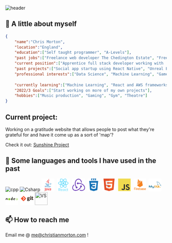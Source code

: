 ![header](https://capsule-render.vercel.app/api?type=waving&color=gradient&height=300&section=header&text=Hello!&fontSize=90&animation=fadeI)

## 👋 A little about myself

```json
{
    "name":"Chris Morton",
    "location":"England",
    "education":["Self taught programmer", "A-Levels"],
    "past jobs":["Freelance web developer The Chedington Estate", "Freelance web developer The Guy Foundation"],
    "current position":["Apprentice full stack developer working with .NET and javascript"],
    "past projects":["Social app startup using React Native", "Unreal Engine Game"],
    "professional interests":["Data Science", "Machine Learning", "Game Development", "Physics"],
    
    "currently learning":["Machine Learning", "React and AWS frameworks (amplify)"],
    "2022/3 Goals":["Start working on more of my own projects"],
    "hobbies":["Music production", "Gaming", "Gym", "Theatre"]
}
```

## Current project:

Working on a gratitude website that allows people to post what they're grateful for and have it come up as a sort of 'map'? 

Check it out: [Sunshine Project](https://sunshine.christianmorton.com)

## 🚀 Some languages and tools I have used in the past
<div>
  <img src="https://cdn.jsdelivr.net/gh/devicons/devicon/icons/cplusplus/cplusplus-original.svg" title="cpp" alt="cpp" width="40" height="40"/>
  <img src="https://cdn.jsdelivr.net/gh/devicons/devicon/icons/csharp/csharp-original.svg" title="csharp" alt="Csharp" width="40" height="40" />
  <img src="https://github.com/devicons/devicon/blob/master/icons/java/java-original-wordmark.svg" title="Java" alt="Java" width="40" height="40"/>&nbsp;
  <img src="https://github.com/devicons/devicon/blob/master/icons/react/react-original-wordmark.svg" title="React" alt="React" width="40" height="40"/>&nbsp;
  <img src="https://github.com/devicons/devicon/blob/master/icons/redux/redux-original.svg" title="Redux" alt="Redux " width="40" height="40"/>&nbsp;
  <img src="https://github.com/devicons/devicon/blob/master/icons/css3/css3-plain-wordmark.svg"  title="CSS3" alt="CSS" width="40" height="40"/>&nbsp;
  <img src="https://github.com/devicons/devicon/blob/master/icons/html5/html5-original.svg" title="HTML5" alt="HTML" width="40" height="40"/>&nbsp;
  <img src="https://github.com/devicons/devicon/blob/master/icons/javascript/javascript-original.svg" title="JavaScript" alt="JavaScript" width="40" height="40"/>&nbsp;
  <img src="https://github.com/devicons/devicon/blob/master/icons/firebase/firebase-plain-wordmark.svg" title="Firebase" alt="Firebase" width="40" height="40"/>&nbsp;
  <img src="https://github.com/devicons/devicon/blob/master/icons/mysql/mysql-original-wordmark.svg" title="MySQL"  alt="MySQL" width="40" height="40"/>&nbsp;
  <img src="https://github.com/devicons/devicon/blob/master/icons/nodejs/nodejs-original-wordmark.svg" title="NodeJS" alt="NodeJS" width="40" height="40"/>&nbsp;
  <img src="https://github.com/devicons/devicon/blob/master/icons/git/git-original-wordmark.svg" title="Git" **alt="Git" width="40" height="40"/>
  <img src="https://cdn.jsdelivr.net/gh/devicons/devicon/icons/visualstudio/visualstudio-plain.svg" title="VS" **alt="VisualStudio" width="40" height="40" />
  
</div>

## 📫 How to reach me

Email me @ me@christianmorton.com !

<!---
ChristianMorton/ChristianMorton is a ✨ special ✨ repository because its `README.md` (this file) appears on your GitHub profile.
You can click the Preview link to take a look at your changes.
--->
